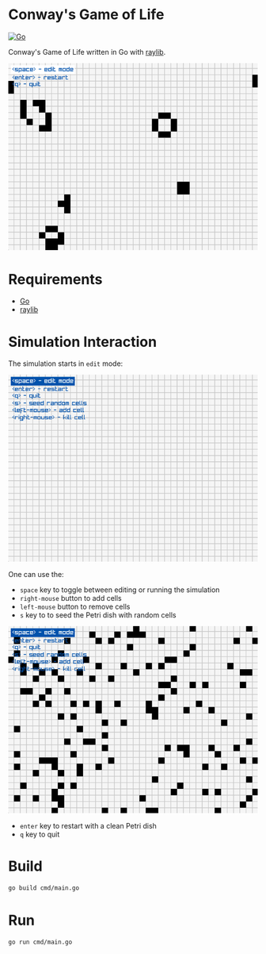 # Conway's Game of Life

[![Go](https://github.com/claudemuller/life-go/actions/workflows/go.yml/badge.svg)](https://github.com/claudemuller/life-go/actions/workflows/go.yml)

Conway's Game of Life written in Go with [raylib](https://github.com/raysan5/raylib).

![Game of Life](images/run.png)

# Requirements

- [Go](https://go.dev/)
- [raylib](https://github.com/raysan5/raylib)

# Simulation Interaction

The simulation starts in `edit` mode:

![start](images/start.png)

One can use the:
- `space` key to toggle between editing or running the simulation
- `right-mouse` button to add cells
- `left-mouse` button to remove cells
- `s` key to to seed the Petri dish with random cells

![seed dish](images/seed.png)

- `enter` key to restart with a clean Petri dish
- `q` key to quit

# Build

```bash
go build cmd/main.go
```

# Run

```bash
go run cmd/main.go
```
